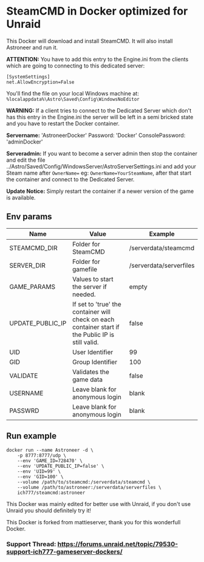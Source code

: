 # SteamCMD in Docker optimized for Unraid
This Docker will download and install SteamCMD. It will also install Astroneer and run it.

**ATTENTION:** You have to add this entry to the Engine.ini from the clients which are going to connecting to this dedicated server:
```
[SystemSettings]
net.AllowEncryption=False
```
You'll find the file on your local Windows machine at: `%localappdata%\Astro\Saved\Config\WindowsNoEditor`

**WARNING:** If a client tries to connect to the Dedicated Server which don't has this entry in the Engine.ini the server will be left in a semi bricked state and you have to restart the Docker container.

**Servername:** 'AstroneerDocker' Password: 'Docker' ConsolePassword: 'adminDocker'

**Serveradmin:** If you want to become a server admin then stop the container and edit the file ../Astro/Saved/Config/WindowsServer/AstroServerSettings.ini and add your Steam name after `OwnerName=` eg: `OwnerName=YourSteamName`, after that start the container and connect to the Dedicated Server.

**Update Notice:** Simply restart the container if a newer version of the game is available.

## Env params
| Name | Value | Example |
| --- | --- | --- |
| STEAMCMD_DIR | Folder for SteamCMD | /serverdata/steamcmd |
| SERVER_DIR | Folder for gamefile | /serverdata/serverfiles |
| GAME_PARAMS | Values to start the server if needed. | empty |
| UPDATE_PUBLIC_IP | If set to 'true' the container will check on each container start if the Public IP is still valid. | false |
| UID | User Identifier | 99 |
| GID | Group Identifier | 100 |
| VALIDATE | Validates the game data | false |
| USERNAME | Leave blank for anonymous login | blank |
| PASSWRD | Leave blank for anonymous login | blank |


## Run example
```
docker run --name Astroneer -d \
	-p 8777:8777/udp \
	--env 'GAME_ID=728470' \
	--env 'UPDATE_PUBLIC_IP=false' \
	--env 'UID=99' \
	--env 'GID=100' \
	--volume /path/to/steamcmd:/serverdata/steamcmd \
	--volume /path/to/astroneer:/serverdata/serverfiles \
	ich777/steamcmd:astroneer
```

This Docker was mainly edited for better use with Unraid, if you don't use Unraid you should definitely try it!

This Docker is forked from mattieserver, thank you for this wonderfull Docker.

### Support Thread: https://forums.unraid.net/topic/79530-support-ich777-gameserver-dockers/
